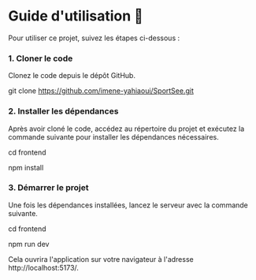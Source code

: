 
# Guide d'utilisation 🚀


Pour utiliser ce projet, suivez les étapes ci-dessous :


### 1. Cloner le code


Clonez le code depuis le dépôt GitHub.

git clone https://github.com/imene-yahiaoui/SportSee.git


### 2. Installer les dépendances

   
Après avoir cloné le code, accédez au répertoire du projet et exécutez la commande suivante pour installer les dépendances nécessaires.


cd frontend


npm install



### 3. Démarrer le projet


Une fois les dépendances installées, lancez le serveur avec la commande suivante.


cd frontend


npm run dev


Cela ouvrira l'application sur votre navigateur à l'adresse http://localhost:5173/.
